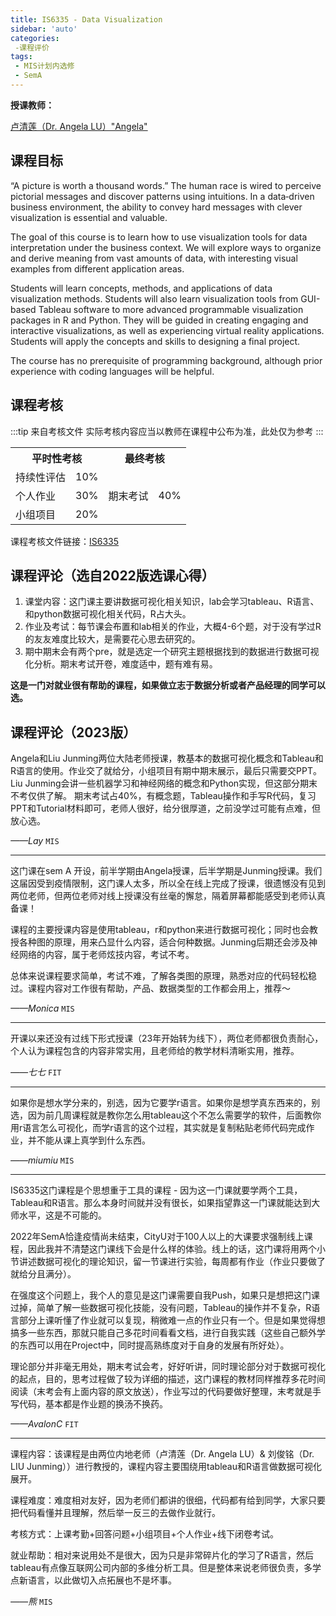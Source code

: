 ```yaml
---
title: IS6335 - Data Visualization
sidebar: 'auto'
categories:
 -课程评价
tags:
 - MIS计划内选修
 - SemA
---
```

**授课教师：**

[卢清莲（Dr. Angela LU）"Angela"](https://www.cb.cityu.edu.hk/staff/qinglilu/) 

## 课程目标

“A picture is worth a thousand words.”  The human race is wired to perceive pictorial messages and discover patterns using intuitions.  In a data‐driven business environment, the ability to convey hard messages with clever visualization is essential and valuable.

The goal of this course is to learn how to use visualization tools for data interpretation under the business context. We will explore ways to organize and derive meaning from vast amounts of data, with interesting visual examples from different application areas. 

Students will learn concepts, methods, and applications of data visualization methods. Students will also learn visualization tools from GUI-based Tableau software to more advanced programmable visualization packages in R and Python. They will be guided in creating engaging and interactive visualizations, as well as experiencing virtual reality applications. Students will apply the concepts and skills to designing a final project.

The course has no prerequisite of programming background, although prior experience with coding languages will be helpful.

## 课程考核
:::tip 来自考核文件
实际考核内容应当以教师在课程中公布为准，此处仅为参考
:::

<table>
    <tr>
        <th colspan=2>
            平时性考核
        </th>
        <th colspan=2>
            最终考核
        </th>
    </tr>
    <tr>
        <td>
            持续性评估
        </td>
        <td>
            10%
        </td>
        <td rowspan=3>
            期末考试
        </td>
        <td rowspan=3>
            40%
        </td>
    <tr>
        <td>
            个人作业
        </td>
        <td>
            30%
        </td>
    </tr>
    <tr>
        <td>
            小组项目
        </td>
        <td>
            20%
        </td>
    </tr>
</table>

课程考核文件链接：[IS6335](https://www.cityu.edu.hk/catalogue/pg/202223/course/IS6335.pdf)

## 课程评论（选自2022版选课心得）

1. 课堂内容：这门课主要讲数据可视化相关知识，lab会学习tableau、R语言、和python数据可视化相关代码，R占大头。
2. 作业及考试：每节课会布置和lab相关的作业，大概4-6个题，对于没有学过R的友友难度比较大，是需要花心思去研究的。
3. 期中期末会有两个pre，就是选定一个研究主题根据找到的数据进行数据可视化分析。期末考试开卷，难度适中，题有难有易。


**这是一门对就业很有帮助的课程，如果做立志于数据分析或者产品经理的同学可以选。**

## 课程评论（2023版）

Angela和Liu Junming两位大陆老师授课，教基本的数据可视化概念和Tableau和R语言的使用。作业交了就给分，小组项目有期中期末展示，最后只需要交PPT。Liu Junming会讲一些机器学习和神经网络的概念和Python实现，但这部分期末不考仅供了解。
期末考试占40%，有概念题，Tableau操作和手写R代码，复习PPT和Tutorial材料即可，老师人很好，给分很厚道，之前没学过可能有点难，但放心选。

_——Lay_ `MIS`

---

这门课在sem A 开设，前半学期由Angela授课，后半学期是Junming授课。我们这届因受到疫情限制，这门课人太多，所以全在线上完成了授课，很遗憾没有见到两位老师，但两位老师对线上授课没有丝毫的懈怠，隔着屏幕都能感受到老师认真备课！

课程的主要授课内容是使用tableau，r和python来进行数据可视化；同时也会教授各种图的原理，用来凸显什么内容，适合何种数据。Junming后期还会涉及神经网络的内容，属于老师炫技内容，考试不考。

总体来说课程要求简单，考试不难，了解各类图的原理，熟悉对应的代码轻松稳过。课程内容对工作很有帮助，产品、数据类型的工作都会用上，推荐～

_——Monica_ `MIS`

---

开课以来还没有过线下形式授课（23年开始转为线下），两位老师都很负责耐心，个人认为课程包含的内容非常实用，且老师给的教学材料清晰实用，推荐。

_——七七_ `FIT`

---

如果你是想水学分来的，别选，因为它要学r语言。如果你是想学真东西来的，别选，因为前几周课程就是教你怎么用tableau这个不怎么需要学的软件，后面教你用r语言怎么可视化，而学r语言的这个过程，其实就是复制粘贴老师代码完成作业，并不能从课上真学到什么东西。

_——miumiu_ `MIS`

---

IS6335这门课程是个思想重于工具的课程 - 因为这一门课就要学两个工具，Tableau和R语言。那么本身时间就并没有很长，如果指望靠这一门课就能达到大师水平，这是不可能的。

2022年SemA恰逢疫情尚未结束，CityU对于100人以上的大课要求强制线上课程，因此我并不清楚这门课线下会是什么样的体验。线上的话，这门课将用两个小节讲述数据可视化的理论知识，留一节课进行实验，每周都有作业（作业只要做了就给分且满分）。

在强度这个问题上，我个人的意见是这门课需要自我Push，如果只是想把这门课过掉，简单了解一些数据可视化技能，没有问题，Tableau的操作并不复杂，R语言部分上课听懂了作业就可以复现，稍微难一点的作业只有一个。但是如果觉得想搞多一些东西，那就只能自己多花时间看看文档，进行自我实践（这些自己额外学的东西可以用在Project中，同时提高熟练度对于自身的发展有所好处）。

理论部分并非毫无用处，期末考试会考，好好听讲，同时理论部分对于数据可视化的起点，目的，思考过程做了较为详细的描述，这门课程的教材同样推荐多花时间阅读（末考会有上面内容的原文放送），作业写过的代码要做好整理，末考就是手写代码，基本都是作业题的换汤不换药。

_——AvalonC_ `FIT`

---

课程内容：该课程是由两位内地老师（卢清莲（Dr. Angela LU）& 刘俊铭（Dr. LIU Junming））进行教授的，课程内容主要围绕用tableau和R语言做数据可视化展开。

课程难度：难度相对友好，因为老师们都讲的很细，代码都有给到同学，大家只要把代码看懂并且理解，然后举一反三的去做作业就行。

考核方式：上课考勤+回答问题+小组项目+个人作业+线下闭卷考试。

就业帮助：相对来说用处不是很大，因为只是非常碎片化的学习了R语言，然后tableau有点像互联网公司内部的多维分析工具。但是整体来说老师很负责，多学点新语言，以此做切入点拓展也不是坏事。

_——熊_ `MIS`

